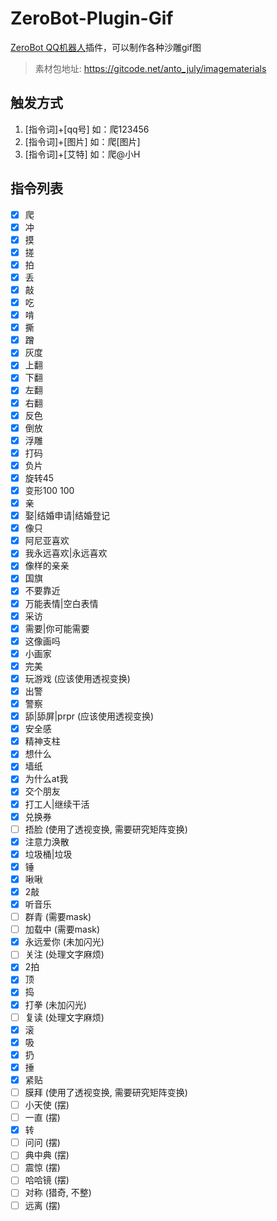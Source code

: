 # ZeroBot-Plugin-Gif
[ZeroBot QQ机器人](https://github.com/wdvxdr1123/ZeroBot)插件，可以制作各种沙雕gif图
> 素材包地址: https://gitcode.net/anto_july/imagematerials

## 触发方式
1. [指令词]+[qq号] 如：爬123456
2. [指令词]+[图片] 如：爬[图片]
3. [指令词]+[艾特] 如：爬@小H

## 指令列表
- [x] 爬
- [x] 冲
- [x] 摸
- [x] 搓
- [x] 拍
- [x] 丢
- [x] 敲
- [x] 吃
- [x] 啃
- [x] 撕
- [x] 蹭
- [x] 灰度
- [x] 上翻
- [x] 下翻
- [x] 左翻
- [x] 右翻
- [x] 反色
- [x] 倒放
- [x] 浮雕
- [x] 打码
- [x] 负片
- [x] 旋转45
- [x] 变形100 100  
- [x] 亲 
- [x] 娶|结婚申请|结婚登记
- [x] 像只 
- [x] 阿尼亚喜欢
- [x] 我永远喜欢|永远喜欢  
- [x] 像样的亲亲 
- [x] 国旗
- [x] 不要靠近
- [x] 万能表情|空白表情
- [x] 采访
- [x] 需要|你可能需要
- [x] 这像画吗
- [x] 小画家
- [x] 完美
- [x] 玩游戏 (应该使用透视变换)
- [x] 出警
- [x] 警察
- [x] 舔|舔屏|prpr (应该使用透视变换)
- [x] 安全感
- [x] 精神支柱
- [x] 想什么
- [x] 墙纸
- [x] 为什么at我
- [x] 交个朋友          
- [x] 打工人|继续干活     
- [x] 兑换券
- [ ] 捂脸 (使用了透视变换, 需要研究矩阵变换)
- [x] 注意力涣散 
- [x] 垃圾桶|垃圾
- [x] 锤
- [x] 啾啾
- [x] 2敲
- [x] 听音乐
- [ ] 群青 (需要mask)
- [ ] 加载中 (需要mask)
- [x] 永远爱你 (未加闪光)
- [ ] 关注 (处理文字麻烦)
- [x] 2拍
- [x] 顶
- [x] 捣
- [x] 打拳 (未加闪光)
- [ ] 复读 (处理文字麻烦)
- [x] 滚 
- [x] 吸 
- [x] 扔
- [x] 捶
- [x] 紧贴
- [ ] 膜拜 (使用了透视变换, 需要研究矩阵变换)
- [ ] 小天使 (摆)
- [ ] 一直 (摆)
- [x] 转 
- [ ] 问问 (摆)
- [ ] 典中典 (摆)
- [ ] 震惊 (摆)
- [ ] 哈哈镜 (摆)
- [ ] 对称 (猎奇, 不整)
- [ ] 远离 (摆)
